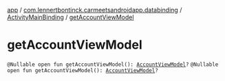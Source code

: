 [app](../../index.md) / [com.lennertbontinck.carmeetsandroidapp.databinding](../index.md) / [ActivityMainBinding](index.md) / [getAccountViewModel](./get-account-view-model.md)

# getAccountViewModel

`@Nullable open fun getAccountViewModel(): `[`AccountViewModel`](../../com.lennertbontinck.carmeetsandroidapp.viewmodels/-account-view-model/index.md)`?`
`@Nullable open fun getAccountViewModel(): `[`AccountViewModel`](../../com.lennertbontinck.carmeetsandroidapp.viewmodels/-account-view-model/index.md)`?`